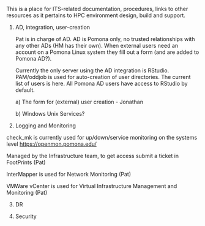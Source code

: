 This is a place for ITS-related documentation, procedures, links to other resources 
as it pertains to HPC environment design, build and support.

1. AD, integration, user-creation

   Pat is in charge of AD. AD is Pomona only, no trusted relationships with any other ADs (HM has their own).
   When external users need an account on a Pomona Linux system they fill out a form (and are added to Pomona AD?).
   
   Currently the only server using the AD integration is RStudio. PAM/oddjob is used for auto-creation of user directories.
   The current list of users is here.
   All Pomona AD users have access to RStudio by default.

   a) The form for (external) user creation - Jonathan
   
   
   b) Windows Unix Services?
   

2. Logging and Monitoring

check_mk is currently used for up/down/service monitoring on the systems level
https://openmon.pomona.edu/

Managed by the Infrastructure team, to get access submit a ticket in FootPrints (Pat)

InterMapper is used for Network Monitoring (Pat)

VMWare vCenter is used for Virtual Infrastructure Management and Monitoring (Pat)

3. DR

4. Security
